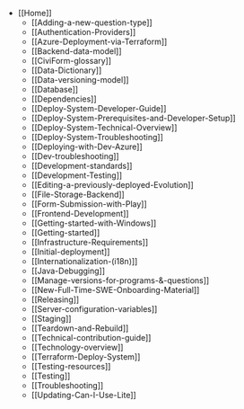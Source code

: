 - [[Home]]
  - [[Adding-a-new-question-type]]
  - [[Authentication-Providers]]
  - [[Azure-Deployment-via-Terraform]]
  - [[Backend-data-model]]
  - [[CiviForm-glossary]]
  - [[Data-Dictionary]]
  - [[Data-versioning-model]]
  - [[Database]]
  - [[Dependencies]]
  - [[Deploy-System-Developer-Guide]]
  - [[Deploy-System-Prerequisites-and-Developer-Setup]]
  - [[Deploy-System-Technical-Overview]]
  - [[Deploy-System-Troubleshooting]]
  - [[Deploying-with-Dev-Azure]]
  - [[Dev-troubleshooting]]
  - [[Development-standards]]
  - [[Development-Testing]]
  - [[Editing-a-previously-deployed-Evolution]]
  - [[File-Storage-Backend]]
  - [[Form-Submission-with-Play]]
  - [[Frontend-Development]]
  - [[Getting-started-with-Windows]]
  - [[Getting-started]]
  - [[Infrastructure-Requirements]]
  - [[Initial-deployment]]
  - [[Internationalization-(i18n)]]
  - [[Java-Debugging]]
  - [[Manage-versions-for-programs-&-questions]]
  - [[New-Full-Time-SWE-Onboarding-Material]]
  - [[Releasing]]
  - [[Server-configuration-variables]]
  - [[Staging]]
  - [[Teardown-and-Rebuild]]
  - [[Technical-contribution-guide]]
  - [[Technology-overview]]
  - [[Terraform-Deploy-System]]
  - [[Testing-resources]]
  - [[Testing]]
  - [[Troubleshooting]]
  - [[Updating-Can-I-Use-Lite]]

